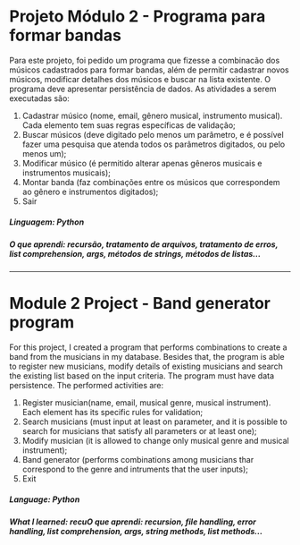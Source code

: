 # Projeto Módulo 2 - Programa para formar bandas

Para este projeto, foi pedido um programa que fizesse a combinacão dos músicos cadastrados para formar bandas, além de permitir cadastrar novos músicos, modificar detalhes dos músicos e buscar na lista existente.
O programa deve apresentar persistência de dados.
As atividades a serem executadas são: 

1. Cadastrar músico (nome, email, gênero musical, instrumento musical). Cada elemento tem suas regras específicas de validação;
2. Buscar músicos (deve digitado pelo menos um parâmetro, e é possível fazer uma pesquisa que atenda todos os parâmetros digitados, ou pelo menos um);
3. Modificar músico (é permitido alterar apenas gêneros musicais e instrumentos musicais);
4. Montar banda (faz combinações entre os músicos que correspondem ao gênero e instrumentos digitados);
0. Sair

##### Linguagem: Python
##### O que aprendi: recursão, tratamento de arquivos, tratamento de erros, list comprehension, args, métodos de strings, métodos de listas...
_____

# Module 2 Project - Band generator program

For this project, I created a program that performs combinations to create a band from the musicians in my database. Besides that, the program is able to register new musicians, modify details of existing musicians and search the existing list based on the input criteria.
The program must have data persistence.
The performed activities are: 

1. Register musician(name, email, musical genre, musical instrument). Each element has its specific rules for validation;
2. Search musicians (must input at least on parameter, and it is possible to search for musicians that satisfy all parameters or at least one);
3. Modify musician (it is allowed to change only musical genre and musical instrument);
4. Band generator (performs combinations among musicians thar correspond to the genre and intruments that the user inputs);
0. Exit

##### Language: Python
##### What I learned: recuO que aprendi: recursion, file handling, error handling, list comprehension, args, string methods, list methods...